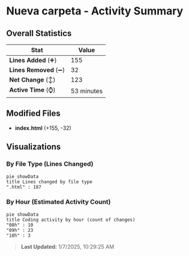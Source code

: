 # Nueva carpeta - Activity Summary 

## Overall Statistics

| Stat                   | Value                                                             |
| ---------------------- | ----------------------------------------------------------------- |
| **Lines Added** (➕)   | 155                                          |
| **Lines Removed** (➖) | 32                                        |
| **Net Change** (↕)    | 123                |
| **Active Time** (⌚)   | 53 minutes |


## Modified Files
- **index.html** (+155, -32)

## Visualizations

### By File Type (Lines Changed)

```mermaid
pie showData
title Lines changed by file type
".html" : 187
```

### By Hour (Estimated Activity Count)

```mermaid
pie showData
title Coding activity by hour (count of changes)
"08h" : 10
"09h" : 23
"10h" : 3
```


> **Last Updated:** 1/7/2025, 10:29:25 AM